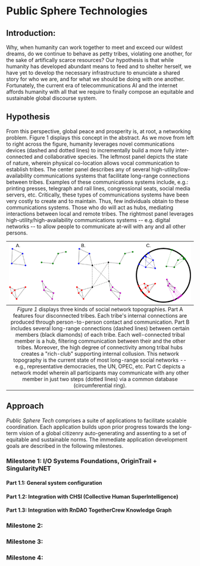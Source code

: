 # Public Sphere Technologies

## Introduction:
Why, when humanity can work together to meet and exceed our wildest dreams, do we continue to behave as petty tribes, violating one another, for the sake of artifically scarce resources? 
Our hypothesis is that while humanity has developed abundant means to feed and to shelter herself, we have yet to develop the necessary infrastructure to enunciate a shared story for who we are, and for what we should be doing with one another. 
Fortunately, the current era of telecommunications AI and the internet affords humanity with all that we require to finally compose an equitable and sustainable global discourse system.

## Hypothesis
From this perspective, global peace and prosperity is, at root, a networking problem. 
Figure 1 displays this concept in the abstract. As we move from left to right across the figure, humanity leverages novel communications devices (dashed and dotted lines) to incrementally build a more fully inter-connected and collaborative species. 
The leftmost panel depicts the state of nature, wherein physical co-location allows vocal communication to establish tribes. 
The center panel describes any of several high-utility/low-availability communications systems that facilitate long-range connections between tribes.
Examples of these communications systems include, e.g.: printing presses, telegraph and rail lines, congressional seats, social media servers, etc.
Critically, these types of communications systems have been very costly to create and to maintain. 
Thus, few individuals obtain to these communications systems.
Those who do will act as hubs, mediating interactions between local and remote tribes.
The rightmost panel leverages high-utility/high-availability communications systems -- e.g. digital networks -- to allow people to communicate at-will with any and all other persons.

| ![Social hieararchies are directly established by certain social network architectures.](/images/NetworkTopologies.png "Social hieararchies are directly established by certain social network architectures.") |
|:--:| 
| *Figure 1* displays three kinds of social network topographies. Part A features four disconnected tribes. Each tribe's internal connections are produced through person-to-person contact and communication. Part B includes several long-range connections (dashed lines) between certain members (black diamonds) of each tribe. Each well-connected tribal member is a hub, filtering communication between their and the other tribes. Moreover, the high degree of connectivity among tribal hubs creates a "rich-club" supporting internal collusion. This network topography is the current state of most long-range social networks -- e.g., representative democracies, the UN, OPEC, etc. Part C depicts a network model wherein all participants may communicate with any other member in just two steps (dotted lines) via a common database (circumferential ring).|

## Approach
*Public Sphere Tech* comprises a suite of applications to facilitate scalable coordination. 
Each application builds upon prior progress towards the long-term vision of a global citizenry auto-generating and assenting to a set of equitable and sustainable norms.
The immediate application development goals are described in the following milestones.

### Milestone 1: I/O Systems Foundations, OriginTrail + SingularityNET
#### Part 1.1: General system configuration

#### Part 1.2: Integration with CHSI (Collective Human SuperIntelligence)

#### Part 1.3: Integration with RnDAO TogetherCrew Knowledge Graph

### Milestone 2: 

### Milestone 3:

### Milestone 4:





